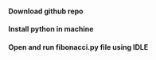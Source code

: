 #### Download github repo
#### Install python in machine
#### Open and run fibonacci.py file using IDLE
